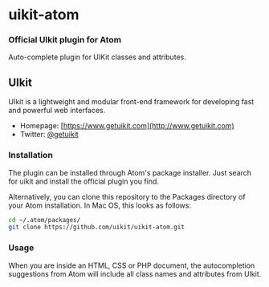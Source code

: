 uikit-atom
===

### Official UIkit plugin for Atom

Auto-complete plugin for UIKit classes and attributes.

## UIkit

UIkit is a lightweight and modular front-end framework for developing fast and powerful web interfaces.

* Homepage: [https://www.getuikit.com](http://www.getuikit.com)
* Twitter: [@getuikit](http://twitter.com/getuikit)

### Installation

The plugin can be installed through Atom's package installer. Just search for uikit and install the official plugin you find.

Alternatively, you can clone this repository to the Packages directory of your Atom installation. In Mac OS, this looks as follows:

```bash
cd ~/.atom/packages/
git clone https://github.com/uikit/uikit-atom.git
```

### Usage

When you are inside an HTML, CSS or PHP document, the autocompletion suggestions from Atom will include all class names and attributes from UIkit.
